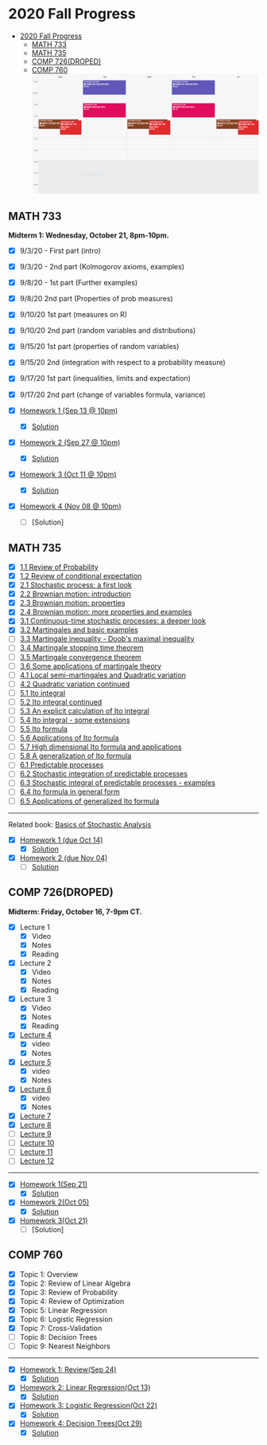 # 2020 Fall Progress

- [2020 Fall Progress](#2020-fall-progress)
  - [MATH 733](#math-733)
  - [MATH 735](#math-735)
  - [COMP 726(DROPED)](#comp-726droped)
  - [COMP 760](#comp-760)
![Schedule](Schedule.PNG)

## MATH 733

**Midterm 1: Wednesday, October 21, 8pm-10pm.**

- [x] 9/3/20 - First part (intro)
- [x] 9/3/20 - 2nd part (Kolmogorov axioms, examples)
- [x] 9/8/20 - 1st part (Further examples)
- [x] 9/8/20 2nd part (Properties of prob measures)
- [x] 9/10/20 1st part (measures on R)
- [x] 9/10/20 2nd part (random variables and distributions)
- [x] 9/15/20 1st part (properties of random variables)
- [x] 9/15/20 2nd (integration with respect to a probability measure)
- [x] 9/17/20 1st part (inequalities, limits and expectation)
- [x] 9/17/20 2nd part (change of variables formula, variance)

- [x] [Homework 1 (Sep 13 @ 10pm)](/MATH733/Homework1/hw_1.pdf)
  - [x] [Solution](/MATH733/Homework1/solution_1.pdf)
- [x] [Homework 2 (Sep 27 @ 10pm)](/MATH733/Homework2/hw_2.pdf)
  - [x] [Solution](/MATH733/Homework2/solution_2.pdf)
- [x] [Homework 3 (Oct 11 @ 10pm)](/MATH733/Homework3/hw_3.pdf)
  - [x] [Solution](/MATH733/Homework3/solution_3.pdf)
- [x] [Homework 4 (Nov 08 @ 10pm)](/MATH733/Homework4/hw_4.pdf)
  - [ ] [Solution]

## MATH 735

- [x] [1.1 Review of Probability](/MATH735/1-01%20Review%20of%20Probability.pdf)
- [x] [1.2 Review of conditional expectation](/MATH735/1-01%20Review%20of%20conditional%20expectation.pdf)
- [x] [2.1 Stochastic process: a first look](/MATH735/2-01%20Stochastic%20Processes.pdf)
- [x] [2.2 Brownian motion: introduction](/MATH735/2-02%20Brownian%20motion.pdf)
- [x] [2.3 Brownian motion: properties](/MATH735/2-03%20Brownian%20motion%20-%20properties.pdf)
- [x] [2.4 Brownian motion: more properties and examples](/MATH735/2-04%20Brownian%20motion%20-%20more%20examples.pdf)
- [x] [3.1 Continuous-time stochastic processes: a deeper look](/MATH735/3-01%20A%20deeper%20look%20at%20continuous%20time%20stochastic%20processes.pdf)
- [x] [3.2 Martingales and basic examples](/MATH735/3-02%20Martingale%20theory%20and%20basic%20examples.pdf)
- [ ] [3.3 Martingale inequality - Doob's maximal inequality](/MATH735/3-03%20Martingale%20inequality%20(Doob%20max%20inequality).pdf)
- [ ] [3.4 Martingale stopping time theorem](/MATH735/3-04%20Martingale%20stopping%20time%20theorem.pdf)
- [ ] [3.5 Martingale convergence theorem](/MATH735/3-05%20Martingale%20convergence%20theorem.pdf)
- [ ] [3.6 Some applications of martingale theory](/MATH735/3-06%20Some%20applications%20of%20martingale%20theory.pdf)
- [ ] [4.1 Local semi-martingales and Quadratic variation](/MATH735/4-01%20Local%20_%20semi-martingales%20and%20Quadratic%20variation.pdf)
- [ ] [4.2 Quadratic variation continued](/MATH735/4-02%20Quadratic%20variation%20continued.pdf)
- [ ] [5.1 Ito integral](/MATH735/5-01%20Ito%20integral.pdf)
- [ ] [5.2 Ito integral continued](/MATH735/5-02%20Ito%20integral%20continued.pdf)
- [ ] [5.3 An explicit calculation of Ito integral](/MATH735/5-03%20An%20explicit%20calculation%20of%20Ito%20integral.pdf)
- [ ] [5.4 Ito integral - some extensions](/MATH735/5-04%20Ito%20integral%20-%20some%20extensions.pdf)
- [ ] [5.5 Ito formula](/MATH735/5-05%20Ito%20formula.pdf)
- [ ] [5.6 Applications of Ito formula](/MATH735/5-06%20Applications%20of%20Ito%20formula.pdf)
- [ ] [5.7 High dimensional Ito formula and applications](/MATH735/5-07%20High%20dimensional%20Ito%20formula%20and%20applications.pdf)
- [ ] [5.8 A generalization of Ito formula](/MATH735/5-08%20A%20generalization%20of%20Ito%20formula.pdf)
- [ ] [6.1 Predictable processes](/MATH735/6-01%20Predictable%20processes.pdf)
- [ ] [6.2 Stochastic integration of predictable processes](/MATH735/6-02%20Stochastic%20integration%20of%20predictable%20processes.pdf)
- [ ] [6.3 Stochastic integral of predictable processes - examples](/MATH735/6-03%20Stochastic%20integral%20of%20predictable%20processes%20-%20examples.pdf)
- [ ] [6.4 Ito formula in general form](/MATH735/6-04%20Ito%20formula%20in%20general%20form.pdf)
- [ ] [6.5 Applications of generalized Ito formula](/MATH735/6-05%20Applications%20of%20generalized%20Ito%20formula.pdf)

- - - -

Related book: [Basics of Stochastic Analysis](/MATH735/Textbooks/Basics%20of%20Stochastic%20Analysis.pdf)

- [x] [Homework 1 (due Oct 14)](/MATH735/Homework1)
  - [x] [Solution](/MATH735/Homework1/solution_1.pdf)
- [x] [Homework 2 (due Nov 04)](/MATH735/Homework2)
  - [ ] [Solution](/MATH735/Homework2)

## COMP 726(DROPED)

**Midterm: Friday, October 16, 7-9pm CT.**

- [x] Lecture 1
  - [x] Video
  - [x] Notes
  - [x] Reading
- [x] Lecture 2
  - [x] Video
  - [x] Notes
  - [x] Reading
- [x] Lecture 3
  - [x] Video
  - [x] Notes
  - [x] Reading
- [x] [Lecture 4](/COMP726/Handwritten%20notes/CS%20726%20Lecture%203%20&%204.pdf)
  - [x] video
  - [x] Notes
- [x] [Lecture 5](/COMP726/Handwritten%20notes/CS%20726_%20Lecture%205.pdf)
  - [x] video
  - [x] Notes
- [x] [Lecture 6](/COMP726/Handwritten%20notes/CS%20726_%20Lecture%205%20&%206.pdf)
  - [x] video
  - [x] Notes
- [x] [Lecture 7](/COMP726/Handwritten%20notes/CS%20726%20Lecture%207.pdf)
- [x] [Lecture 8](/COMP726/Handwritten%20notes/CS%20726%20Lecture%207%20%26%208.pdf)
- [ ] [Lecture 9](/COMP726/Handwritten%20notes/CS%20726%20Lecture%209%20%26%2010-1.pdf)
- [ ] [Lecture 10](/COMP726/Handwritten%20notes/CS%20726%20Lecture%209%20%26%2010-1.pdf)
- [ ] [Lecture 11](/COMP726/Handwritten%20notes/CS%20726%20Lecture%2011.pdf)
- [ ] [Lecture 12](/COMP726/Handwritten%20notes/CS%20726%20Lecture%2012.pdf)

- - - -

- [x] [Homework 1(Sep 21)](/COMP726/Homework1/CS_726_HW_1_Fall_2020.pdf)
  - [x] [Solution](/COMP726/Homework1/solution_1.pdf)
- [x] [Homework 2(Oct 05)](/COMP726/Homework2/CS_726_HW_2_Fall_2020.pdf)
  - [x] [Solution](/COMP726/Homework2/solution_2.pdf)
- [x] [Homework 3(Oct 21)](/COMP726/Homework3/CS_726_HW_3_F20.pdf)
  - [ ] [Solution]

## COMP 760

- [x] Topic 1: Overview
- [x] Topic 2: Review of Linear Algebra
- [x] Topic 3: Review of Probability
- [x] Topic 4: Review of Optimization
- [x] Topic 5: Linear Regression
- [x] Topic 6: Logistic Regression
- [x] Topic 7: Cross-Validation
- [ ] Topic 8: Decision Trees
- [ ] Topic 9: Nearest Neighbors

- - - -

- [x] [Homework 1: Review(Sep 24)](/COMP760/Homework1/CS760_hw1_Review.pdf)
  - [x] [Solution](/COMP760/Homework1/solution_1.pdf)
- [x] [Homework 2: Linear Regression(Oct 13)](/COMP760/Homework2/CS760_hw2_LinReg.pdf)
  - [x] [Solution](/COMP760/Homework2/solution_2.pdf)
- [x] [Homework 3: Logistic Regression(Oct 22)](/COMP760/Homework3)
  - [x] [Solution](/COMP760/Homework3/solution_3.pdf)
- [x] [Homework 4: Decision Trees(Oct 29)](/COMP760/Homework4)
  - [x] [Solution](/COMP760/Homework4/solution_4.pdf)